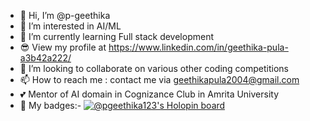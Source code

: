 - 👋 Hi, I’m @p-geethika
- 👀 I’m interested in AI/ML
- 🌱 I’m currently learning Full stack development
- 😎 View my profile at https://www.linkedin.com/in/geethika-pula-a3b42a222/
- 💞️ I’m looking to collaborate on various other coding competitions
- 📫 How to reach me : contact me via geethikapula2004@gmail.com
- 💕 Mentor of AI domain in Cognizance Club in Amrita University
- 🥳 My badges:- [![@pgeethika123's Holopin board](https://holopin.io/api/user/board?user=pgeethika123)](https://holopin.io/@pgeethika123)
<!---
p-geethika/p-geethika is a ✨ special ✨ repository because its `README.md` (this file) appears on your GitHub profile.
You can click the Preview link to take a look at your changes.
--->
